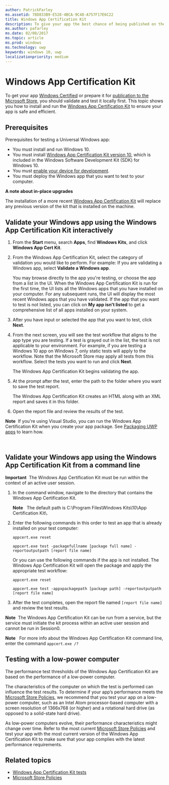 ```yaml
---
author: PatrickFarley
ms.assetid: 78D833B9-E528-4BCA-9C48-A757F17E6C22
title: Windows App Certification Kit
description: To give your app the best chance of being published on the Microsoft Store, or becoming Windows Certified, validate and test it locally before you submit it for certification. This topic shows you how to install and run the Windows App Certification Kit.
ms.author: pafarley
ms.date: 02/08/2017
ms.topic: article
ms.prod: windows
ms.technology: uwp
keywords: windows 10, uwp
localizationpriority: medium
---
```

# Windows App Certification Kit



To get your app [Windows Certified](https://msdn.microsoft.com/windows/desktop/jj134964.aspx) or prepare it for [publication to the Microsoft Store](https://msdn.microsoft.com/library/windows/apps/Hh694062), you should validate and test it locally first. This topic shows you how to install and run the [Windows App Certification Kit](http://go.microsoft.com/fwlink/p/?LinkID=309666) to ensure your app is safe and efficient.

## Prerequisites

Prerequisites for testing a Universal Windows app:

-   You must install and run Windows 10.
-   You must install [Windows App Certification Kit version 10]( http://go.microsoft.com/fwlink/p/?LinkID=309666), which is included in the Windows Software Development Kit (SDK) for Windows 10.
-   You must [enable your device for development](https://docs.microsoft.com/windows/uwp/get-started/enable-your-device-for-development).
-   You must deploy the Windows app that you want to test to your computer.

**A note about in-place upgrades**

The installation of a more recent [Windows App Certification Kit]( http://go.microsoft.com/fwlink/p/?LinkID=309666) will replace any previous version of the kit that is installed on the machine.

## Validate your Windows app using the Windows App Certification Kit interactively

1.  From the **Start** menu, search **Apps**, find **Windows Kits**, and click **Windows App Cert Kit**.

2.  From the Windows App Certification Kit, select the category of validation you would like to perform. For example: If you are validating a Windows app, select **Validate a Windows app**.

    You may browse directly to the app you're testing, or choose the app from a list in the UI. When the Windows App Certification Kit is run for the first time, the UI lists all the Windows apps that you have installed on your computer. For any subsequent runs, the UI will display the most recent Windows apps that you have validated. If the app that you want to test is not listed, you can click on **My app isn't listed** to get a comprehensive list of all apps installed on your system.

3.  After you have input or selected the app that you want to test, click **Next**.

4.  From the next screen, you will see the test workflow that aligns to the app type you are testing. If a test is grayed out in the list, the test is not applicable to your environment. For example, if you are testing a Windows 10 app on Windows 7, only static tests will apply to the workflow. Note that the Microsoft Store may apply all tests from this workflow. Select the tests you want to run and click **Next**.

    The Windows App Certification Kit begins validating the app.

5.  At the prompt after the test, enter the path to the folder where you want to save the test report.

    The Windows App Certification Kit creates an HTML along with an XML report and saves it in this folder.

6.  Open the report file and review the results of the test.

**Note**  If you're using Visual Studio, you can run the Windows App Certification Kit when you create your app package. See [Packaging UWP apps](https://msdn.microsoft.com/library/windows/apps/Mt627715) to learn how.

 

## Validate your Windows app using the Windows App Certification Kit from a command line

**Important**  The Windows App Certification Kit must be run within the context of an active user session.

1.  In the command window, navigate to the directory that contains the Windows App Certification Kit.

    **Note**   The default path is C:\\Program Files\\Windows Kits\\10\\App Certification Kit\\.

2.  Enter the following commands in this order to test an app that is already installed on your test computer:

    `appcert.exe reset`

    `appcert.exe test -packagefullname [package full name] -reportoutputpath [report file name]`

    Or you can use the following commands if the app is not installed. The Windows App Certification Kit will open the package and apply the appropriate test workflow:

    `appcert.exe reset`

    `appcert.exe test -appxpackagepath [package path] -reportoutputpath [report file name]`

3.  After the test completes, open the report file named `[report file name]` and review the test results.

**Note**  The Windows App Certification Kit can be run from a service, but the service must initiate the kit process within an active user session and cannot be run in Session0.

**Note**   For more info about the Windows App Certification Kit command line, enter the command `appcert.exe /?`

## Testing with a low-power computer

The performance test thresholds of the Windows App Certification Kit are based on the performance of a low-power computer.

The characteristics of the computer on which the test is performed can influence the test results. To determine if your app’s performance meets the [Microsoft Store Policies](https://msdn.microsoft.com/library/windows/apps/Dn764944), we recommend that you test your app on a low-power computer, such as an Intel Atom processor-based computer with a screen resolution of 1366x768 (or higher) and a rotational hard drive (as opposed to a solid-state hard drive).

As low-power computers evolve, their performance characteristics might change over time. Refer to the most current [Microsoft Store Policies](https://msdn.microsoft.com/library/windows/apps/Dn764944) and test your app with the most current version of the Windows App Certification Kit to make sure that your app complies with the latest performance requirements.

## Related topics

* [Windows App Certification Kit tests](windows-app-certification-kit-tests.md)
* [Microsoft Store Policies](https://msdn.microsoft.com/library/windows/apps/Dn764944)
 

 





